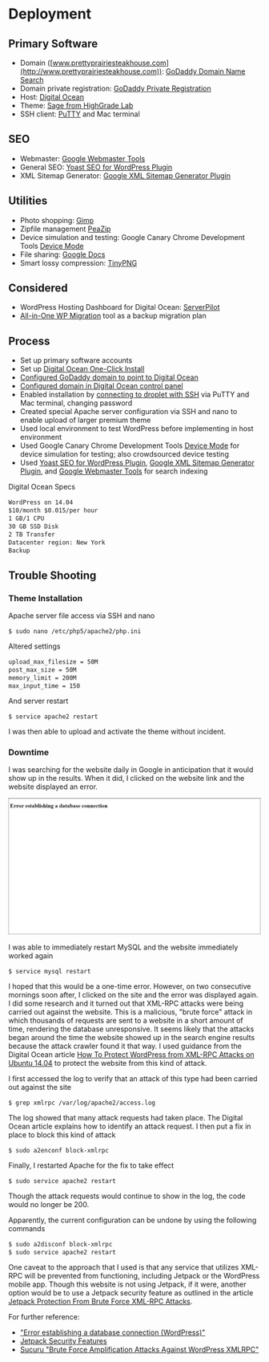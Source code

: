 # Deployment

## Primary Software

* Domain ([www.prettyprairiesteakhouse.com](http://www.prettyprairiesteakhouse.com)): [GoDaddy Domain Name Search](https://www.godaddy.com/domains/domain-name-search)
* Domain private registration: [GoDaddy Private Registration](https://www.godaddy.com/domainaddon/private-registration.aspx)
* Host: [Digital Ocean](https://www.digitalocean.com)
* Theme: [Sage from HighGrade Lab](http://www.highgradelab.com/sage)
* SSH client: [PuTTY](http://www.putty.org) and Mac terminal

## SEO

* Webmaster: [Google Webmaster Tools](https://www.google.com/webmasters/tools)
* General SEO: [Yoast SEO for WordPress Plugin](https://yoast.com/wordpress/plugins/seo)
* XML Sitemap Generator: [Google XML Sitemap Generator Plugin](https://wordpress.org/plugins/google-sitemap-generator)

## Utilities

* Photo shopping: [Gimp](https://www.gimp.org)
* Zipfile management [PeaZip](https://sourceforge.net/projects/peazip)
* Device simulation and testing: Google Canary Chrome Development Tools [Device Mode](https://developers.google.com/web/tools/chrome-devtools/iterate/device-mode/?hl=en)
* File sharing: [Google Docs](https://www.google.com/docs/about)
* Smart lossy compression: [TinyPNG](https://tinypng.com)

## Considered

* WordPress Hosting Dashboard for Digital Ocean: [ServerPilot](https://serverpilot.io)
* [All-in-One WP Migration](https://wordpress.org/plugins/all-in-one-wp-migration) tool as a backup migration plan

## Process

* Set up primary software accounts
* Set up [Digital Ocean One-Click Install](https://www.digitalocean.com/community/tutorials/how-to-use-the-wordpress-one-click-install-on-digitalocean)
* [Configured GoDaddy domain to point to Digital Ocean](https://www.digitalocean.com/community/tutorials/how-to-point-to-digitalocean-nameservers-from-common-domain-registrars)
* [Configured domain in Digital Ocean control panel](https://www.digitalocean.com/community/tutorials/how-to-set-up-a-host-name-with-digitalocean)
* Enabled installation by [connecting to droplet with SSH](https://www.digitalocean.com/community/tutorials/how-to-connect-to-your-droplet-with-ssh) via PuTTY and Mac terminal, changing password
* Created special Apache server configuration via SSH and nano to enable upload of larger premium theme
* Used local environment to test WordPress before implementing in host environment
* Used Google Canary Chrome Development Tools [Device Mode](https://developers.google.com/web/tools/chrome-devtools/iterate/device-mode/?hl=en) for device simulation for testing; also crowdsourced device testing
* Used [Yoast SEO for WordPress Plugin](https://yoast.com/wordpress/plugins/seo), [Google XML Sitemap Generator Plugin](https://wordpress.org/plugins/google-sitemap-generator), and [Google Webmaster Tools](https://www.google.com/webmasters/tools) for search indexing

Digital Ocean Specs

    WordPress on 14.04
    $10/month $0.015/per hour
    1 GB/1 CPU
    30 GB SSD Disk
    2 TB Transfer
    Datacenter region: New York
    Backup

## Trouble Shooting

### Theme Installation

Apache server file access via SSH and nano

    $ sudo nano /etc/php5/apache2/php.ini

Altered settings

    upload_max_filesize = 50M
    post_max_size = 50M
    memory_limit = 200M
    max_input_time = 150

And server restart

    $ service apache2 restart

I was then able to upload and activate the theme without incident. 

### Downtime

I was searching for the website daily in Google in anticipation that it would show up in the results. When it did, I clicked on the website link and the website displayed an error. 

![](error-establishing-a-database-connection.jpg)

I was able to immediately restart MySQL and the website immediately worked again

    $ service mysql restart

I hoped that this would be a one-time error. However, on two consecutive mornings soon after, I clicked on the site and the error was displayed again. I did some research and it turned out that XML-RPC attacks were being carried out against the website. This is a malicious, "brute force" attack in which thousands of requests are sent to a website in a short amount of time, rendering the database unresponsive. It seems likely that the attacks began around the time the website showed up in the search engine results because the attack crawler found it that way. I used guidance from the Digital Ocean article [How To Protect WordPress from XML-RPC Attacks on Ubuntu 14.04](https://www.digitalocean.com/community/tutorials/how-to-protect-wordpress-from-xml-rpc-attacks-on-ubuntu-14-04) to protect the website from this kind of attack. 

I first accessed the log to verify that an attack of this type had been carried out against the site

    $ grep xmlrpc /var/log/apache2/access.log

The log showed that many attack requests had taken place. The Digital Ocean article explains how to identify an attack request. I then put a fix in place to block this kind of attack 

    $ sudo a2enconf block-xmlrpc

Finally, I restarted Apache for the fix to take effect

    $ sudo service apache2 restart

Though the attack requests would continue to show in the log, the code would no longer be 200. 

Apparently, the current configuration can be undone by using the following commands

    $ sudo a2disconf block-xmlrpc
    $ sudo service apache2 restart

One caveat to the approach that I used is that any service that utilizes XML-RPC will be prevented from functioning, including Jetpack or the WordPress mobile app. Though this website is not using Jetpack, if it were, another option would be to use a Jetpack security feature as outlined in the article [Jetpack Protection From Brute Force XML-RPC Attacks](https://jetpack.com/2015/10/12/jetpack-protection-from-brute-force-xml-rpc-attacks).

For further reference:
* ["Error establishing a database connection (WordPress)"](https://www.digitalocean.com/community/questions/error-establishing-a-database-connection-wordpress)
* [Jetpack Security Features](https://jetpack.com/support/security-features)
* [Sucuru "Brute Force Amplification Attacks Against WordPress XMLRPC"](https://blog.sucuri.net/2015/10/brute-force-amplification-attacks-against-wordpress-xmlrpc.html)
